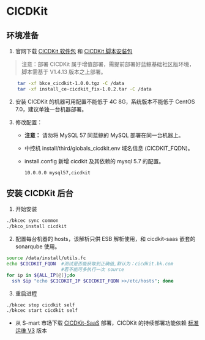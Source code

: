 # CICDKit

## 环境准备

1. 官网下载 [CICDKit 软件包](https://bk.tencent.com/download_sdk/) 和  [CICDKit 脚本安装包](https://bk.tencent.com/download_sdk/)
>注意：部署 CICDKit 属于增值部署，需提前部署好蓝鲸基础社区版环境，脚本需基于 V1.4.13 版本之上部署。

```bash
    tar -xf bkce_cicdkit-1.0.0.tgz -C /data
    tar -xf install_ce-cicdkit_fix-1.0.2.tar -C /data
```

2. 安装 CICDKit 的机器可用配置不能低于 4C 8G，系统版本不能低于 CentOS 7.0，建议单独一台机器部署。

3. 修改配置：

    - **注意：** 请勿将 MySQL 57 同蓝鲸的 MySQL 部署在同一台机器上。
    - 中控机 install/third/globals_cicdkit.env 域名信息 (CICDKIT_FQDN)。

    - install.config 新增 cicdkit 及其依赖的 mysql 5.7 的配置。

      ```bash
      10.0.0.0 mysql57,cicdkit
      ```

## 安装 CICDKit 后台

1. 开始安装

```bash
./bkcec sync common
./bkco_install cicdkit
```

2. 配置每台机器的 hosts，该解析只供 ESB 解析使用，和 cicdkit-saas 嵌套的 sonarqube 使用。

```bash
source /data/install/utils.fc
echo $CICDKIT_FQDN  #测试是否能获取到正确值,默认为：cicdkit.bk.com
                    #若不能可多执行一次 source
for ip in ${ALL_IP[@]};do
  ssh $ip "echo $CICDKIT_IP $CICDKIT_FQDN >>/etc/hosts"; done
```

3. 重启进程

```bash
./bkcec stop cicdkit self
./bkcec start cicdkit self
```

- 从 S-mart 市场下载 [CICDKit-SaaS](http://bk.tencent.com/s-mart) 部署，CICDKit 的持续部署功能依赖 [标准运维 V3](http://bk.tencent.com/s-mart) 版本
